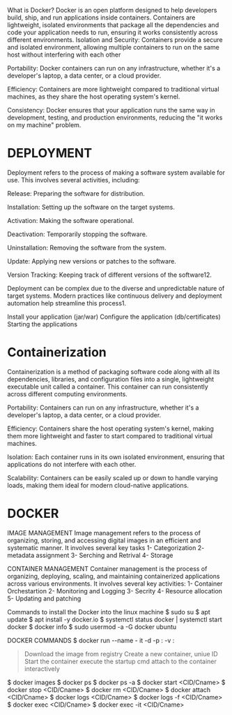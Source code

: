 What is Docker?
Docker is an open platform designed to help developers build, ship, and run applications inside containers. Containers are lightweight, isolated environments that package all the dependencies and code your application needs to run, ensuring it works consistently across different environments.
Isolation and Security: Containers provide a secure and isolated environment, allowing multiple containers to run on the same host without interfering with each other

Portability: Docker containers can run on any infrastructure, whether it's a developer's laptop, a data center, or a cloud provider.

Efficiency: Containers are more lightweight compared to traditional virtual machines, as they share the host operating system's kernel.

Consistency: Docker ensures that your application runs the same way in development, testing, and production environments, reducing the "it works on my machine" problem.

DEPLOYMENT
==========
Deployment refers to the process of making a software system available for use. This involves several activities, including:

Release: Preparing the software for distribution.

Installation: Setting up the software on the target systems.

Activation: Making the software operational.

Deactivation: Temporarily stopping the software.

Uninstallation: Removing the software from the system.

Update: Applying new versions or patches to the software.

Version Tracking: Keeping track of different versions of the software12.

Deployment can be complex due to the diverse and unpredictable nature of target systems. Modern practices like continuous delivery and deployment automation help streamline this process1.

Install your application (jar/war)
Configure the application (db/certificates)
Starting the applications

Containerization
=================
Containerization is a method of packaging software code along with all its dependencies, libraries, and configuration files into a single, lightweight executable unit called a container. This container can run consistently across different computing environments.

Portability: Containers can run on any infrastructure, whether it's a developer's laptop, a data center, or a cloud provider.

Efficiency: Containers share the host operating system's kernel, making them more lightweight and faster to start compared to traditional virtual machines.

Isolation: Each container runs in its own isolated environment, ensuring that applications do not interfere with each other.

Scalability: Containers can be easily scaled up or down to handle varying loads, making them ideal for modern cloud-native applications.


DOCKER 
=========
IMAGE MANAGEMENT
Image management refers to the process of organizing, storing, and accessing digital images in an efficient and systematic manner. It involves several key tasks
1- Categorization
2- metadata assignment
3- Serching and Retrival
4- Storage

CONTAINER MANAGEMENT 
Container management is the process of organizing, deploying, scaling, and maintaining containerized applications across various environments. It involves several key activities:
1- Container Orchestartion
2- Monitoring and Logging
3- Secrity
4- Resource allocation
5- Updating and patching


Commands to install the Docker into the linux machine
$ sudo su 
$ apt update
$ apt install -y docker.io
$ systemctl status docker | systemctl start docker 
$ docker info
$ sudo usermod -a -G docker ubuntu 


DOCKER COMMANDS 
$ docker run --name <Cname> - it -d -p <HP>:<CP> -v <HD>:<CD> <image> <StratupCMD>
> Download the image from registry 
> Create a new container, uniue ID 
> Start the container execute the startup cmd 
> attach to the container interactively

$ docker images
$ docker ps 
$ docker ps -a
$ docker start <CID/Cname>
$ docker stop <CID/Cname>
$ docker rm <CID/Cname>
$ docker attach <CID/Cname>
$ docker logs <CID/Cname>
$ docker logs -f <CID/Cname>
$ docker exec <CID/Cname> <cmd>
$ docker exec -it <CID/Cname> <cmd>



